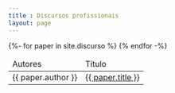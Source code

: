 ```yaml
---
title : Discursos profissionais
layout: page
---
```


<table width="100%">
  <thead>
    <tr>
      <td>Autores</td><td>Título</td>
    </tr>
  </thead><tbody>
  {%- for paper in site.discurso %}
    <tr>
      <td>{{ paper.author }}</td>
      <td><a href="{{ paper.url }}">{{ paper.title }}</a></td>
    </tr>
  {% endfor -%}
  </tbody>
</table>

